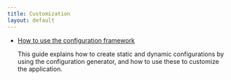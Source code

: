 ```yaml
---
title: Customization
layout: default
---
```


- [How to use the configuration framework](/indigo/documentation/tutorials-and-examples/customization/use-the-configuration-framework)

  This guide explains how to create static and dynamic configurations by using the configuration
  generator, and how to use these to customize the application.
